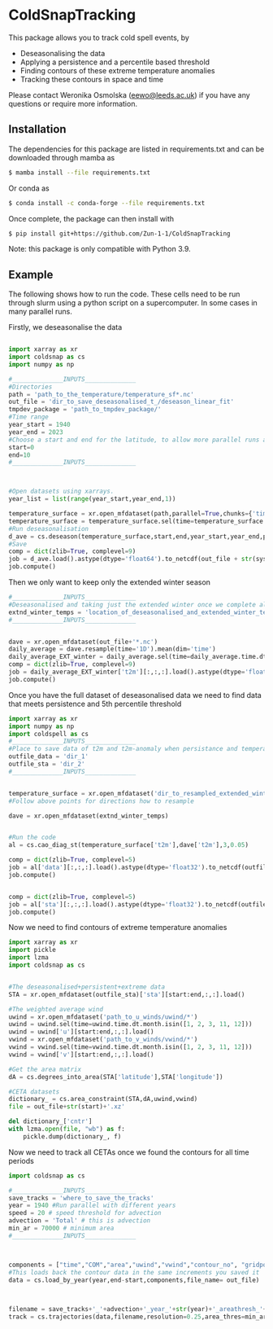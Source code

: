 # ColdSnapTracking

This package allows you to track cold spell events, by 
- Deseasonalising the data
- Applying a persistence and a percentile based threshold
- Finding contours of these extreme temperature anomalies
- Tracking these contours in space and time

Please contact Weronika Osmolska (eewo@leeds.ac.uk) if you have any questions or require more information.


## Installation

The dependencies for this package are listed in requirements.txt and can be downloaded through mamba as

```Bash
$ mamba install --file requirements.txt
```

Or conda as 

```Bash
$ conda install -c conda-forge --file requirements.txt 
```

Once complete, the package can then install with

```Bash
$ pip install git+https://github.com/Zun-1-1/ColdSnapTracking
```

Note: this package is only compatible with Python 3.9.

## Example

The following shows how to run the code. These cells need to be run through slurm using a python script
on a supercomputer. In some cases in many parallel runs.

Firstly, we deseasonalise the data

```Python

import xarray as xr
import coldsnap as cs
import numpy as np

#______________INPUTS______________
#Directories
path = 'path_to_the_temperature/temperature_sf*.nc'
out_file = 'dir_to_save_deseasonalised_t_/deseason_linear_fit' 
tmpdev_package = 'path_to_tmpdev_package/'
#Time range
year_start = 1940
year_end = 2023
#Choose a start and end for the latitude, to allow more parallel runs at lower ram
start=0
end=10
#______________INPUTS______________



#Open datasets using xarrays.
year_list = list(range(year_start,year_end,1))

temperature_surface = xr.open_mfdataset(path,parallel=True,chunks={'time': 2})
temperature_surface = temperature_surface.sel(time=temperature_surface.time.dt.year.isin(year_list))
#Run deseasonalisation
d_ave = cs.deseason(temperature_surface,start,end,year_start,year_end,poly_fit=1)
#Save
comp = dict(zlib=True, complevel=9)
job = d_ave.load().astype(dtype='float64').to_netcdf(out_file + str(sys.argv[1]) + '_' + '.nc', compute=False, encoding= {'t2m' : comp})
job.compute()
```

Then we only want to keep only the extended winter season

```Python
#______________INPUTS______________
#Deseasonalised and taking just the extended winter once we complete all the runs:
extnd_winter_temps = 'location_of_deseasonalised_and_extended_winter_temperature_anomalies'
#______________INPUTS______________


dave = xr.open_mfdataset(out_file+'*.nc')
daily_average = dave.resample(time='1D').mean(dim='time')
daily_average_EXT_winter = daily_average.sel(time=daily_average.time.dt.month.isin([1, 2, 3, 11, 12])).chunk(dict(time=-1))
comp = dict(zlib=True, complevel=9)
job = daily_average_EXT_winter['t2m'][:,:,:].load().astype(dtype='float32').to_netcdf(extnd_winter_temps + '_' + '.nc', compute=False, encoding= {'t2m' : comp})
job.compute()
```


Once you have the full dataset of deseasonalised data we need to find data that meets persistence and 5th percentile threshold


```Python
import xarray as xr
import numpy as np
import coldspell as cs
#______________INPUTS______________
#Place to save data of t2m and t2m-anomaly when persistance and temperature thresholds are met
outfile_data = 'dir_1'
outfile_sta = 'dir_2'
#______________INPUTS______________


temperature_surface = xr.open_mfdataset('dir_to_resampled_extended_winter_temperature') 
#Follow above points for directions how to resample

dave = xr.open_mfdataset(extnd_winter_temps)


#Run the code
al = cs.cao_diag_st(temperature_surface['t2m'],dave['t2m'],3,0.05)

comp = dict(zlib=True, complevel=5)
job = al['data'][:,:,:].load().astype(dtype='float32').to_netcdf(outfile_data + '_' + '.nc', compute=False, encoding= {'data' : comp})
job.compute()


comp = dict(zlib=True, complevel=5)
job = al['sta'][:,:,:].load().astype(dtype='float32').to_netcdf(outfile_sta + '_' + '.nc', compute=False, encoding= {'sta' : comp})
job.compute()

```

Now we need to find contours of extreme temperature anomalies

```Python
import xarray as xr
import pickle 
import lzma
import coldsnap as cs


#The deseasonalised+persistent+extreme data
STA = xr.open_mfdataset(outfile_sta)['sta'][start:end,:,:].load()

#The weighted average wind
uwind = xr.open_mfdataset('path_to_u_winds/uwind/*')
uwind = uwind.sel(time=uwind.time.dt.month.isin([1, 2, 3, 11, 12]))
uwind = uwind['u'][start:end,:,:].load()
vwind = xr.open_mfdataset('path_to_v_winds/vwind/*')
vwind = vwind.sel(time=vwind.time.dt.month.isin([1, 2, 3, 11, 12]))
vwind = vwind['v'][start:end,:,:].load()

#Get the area matrix
dA = cs.degrees_into_area(STA['latitude'],STA['longitude'])

#CETA datasets
dictionary_ = cs.area_constraint(STA,dA,uwind,vwind)
file = out_file+str(start)+'.xz'

del dictionary_['cntr']
with lzma.open(file, "wb") as f:
    pickle.dump(dictionary_, f)
```


Now we need to track all CETAs once we found the contours for all time periods


```Python 
import coldsnap as cs

#______________INPUTS______________
save_tracks = 'where_to_save_the_tracks'
year = 1940 #Run parallel with different years
speed = 20 # speed threshold for advection
advection = 'Total' # this is advection
min_ar = 70000 # minimum area
#______________INPUTS______________



components = ["time","COM","area","uwind","vwind","contour_no", "gridpoints_inside","uwind_cntr","vwind_cntr","contour_pnts","uwind_points","vwind_points"]
#This loads back the contour data in the same increments you saved it
data = cs.load_by_year(year,end-start,components,file_name= out_file)


    
filename = save_tracks+'_'+advection+'_year_'+str(year)+'_areathresh_'+str(min_ar)+'_maxspeed_'+str(speed)+'.npy'
track = cs.trajectories(data,filename,resolution=0.25,area_thres=min_ar,overlap=False,advection=advection,max_speed=speed)

```
